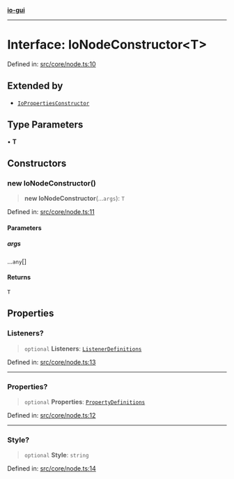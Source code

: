[**io-gui**](../README.md)

***

# Interface: IoNodeConstructor\<T\>

Defined in: [src/core/node.ts:10](https://github.com/io-gui/io/blob/main/src/core/node.ts#L10)

## Extended by

- [`IoPropertiesConstructor`](IoPropertiesConstructor.md)

## Type Parameters

• **T**

## Constructors

### new IoNodeConstructor()

> **new IoNodeConstructor**(...`args`): `T`

Defined in: [src/core/node.ts:11](https://github.com/io-gui/io/blob/main/src/core/node.ts#L11)

#### Parameters

##### args

...`any`[]

#### Returns

`T`

## Properties

### Listeners?

> `optional` **Listeners**: [`ListenerDefinitions`](../type-aliases/ListenerDefinitions.md)

Defined in: [src/core/node.ts:13](https://github.com/io-gui/io/blob/main/src/core/node.ts#L13)

***

### Properties?

> `optional` **Properties**: [`PropertyDefinitions`](../type-aliases/PropertyDefinitions.md)

Defined in: [src/core/node.ts:12](https://github.com/io-gui/io/blob/main/src/core/node.ts#L12)

***

### Style?

> `optional` **Style**: `string`

Defined in: [src/core/node.ts:14](https://github.com/io-gui/io/blob/main/src/core/node.ts#L14)
